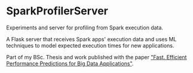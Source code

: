 # SparkProfilerServer
Experiments and server for profiling from Spark execution data. 

A Flask server that receives Spark apps' execution data and uses ML techniques to model expected execution times for new applications.

Part of my BSc. Thesis and work published with the paper ["Fast. Efficient Performance Predictions for Big Data Applications"](https://ieeexplore.ieee.org/abstract/document/8759325).
